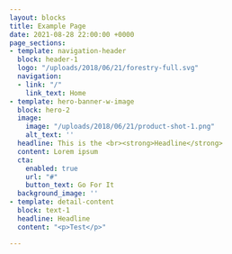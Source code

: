 ```yaml
---
layout: blocks
title: Example Page
date: 2021-08-28 22:00:00 +0000
page_sections:
- template: navigation-header
  block: header-1
  logo: "/uploads/2018/06/21/forestry-full.svg"
  navigation:
  - link: "/"
    link_text: Home
- template: hero-banner-w-image
  block: hero-2
  image:
    image: "/uploads/2018/06/21/product-shot-1.png"
    alt_text: ''
  headline: This is the <br><strong>Headline</strong>
  content: Lorem ipsum
  cta:
    enabled: true
    url: "#"
    button_text: Go For It
  background_image: ''
- template: detail-content
  block: text-1
  headline: Headline
  content: "<p>Test</p>"

---
```

